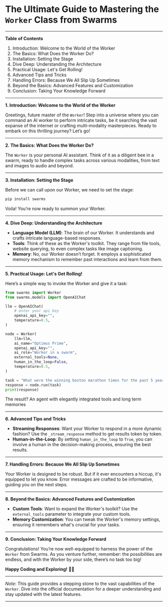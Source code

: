 # **The Ultimate Guide to Mastering the `Worker` Class from Swarms**

---

**Table of Contents**

1. Introduction: Welcome to the World of the Worker
2. The Basics: What Does the Worker Do?
3. Installation: Setting the Stage
4. Dive Deep: Understanding the Architecture
5. Practical Usage: Let's Get Rolling!
6. Advanced Tips and Tricks
7. Handling Errors: Because We All Slip Up Sometimes
8. Beyond the Basics: Advanced Features and Customization
9. Conclusion: Taking Your Knowledge Forward

---

**1. Introduction: Welcome to the World of the Worker**

Greetings, future master of the `Worker`! Step into a universe where you can command an AI worker to perform intricate tasks, be it searching the vast expanse of the internet or crafting multi-modality masterpieces. Ready to embark on this thrilling journey? Let’s go!

---

**2. The Basics: What Does the Worker Do?**

The `Worker` is your personal AI assistant. Think of it as a diligent bee in a swarm, ready to handle complex tasks across various modalities, from text and images to audio and beyond.

---

**3. Installation: Setting the Stage**

Before we can call upon our Worker, we need to set the stage:

```bash
pip install swarms
```

Voila! You’re now ready to summon your Worker.

---

**4. Dive Deep: Understanding the Architecture**

- **Language Model (LLM)**: The brain of our Worker. It understands and crafts intricate language-based responses.
- **Tools**: Think of these as the Worker's toolkit. They range from file tools, website querying, to even complex tasks like image captioning.
- **Memory**: No, our Worker doesn’t forget. It employs a sophisticated memory mechanism to remember past interactions and learn from them.

---

**5. Practical Usage: Let's Get Rolling!**

Here’s a simple way to invoke the Worker and give it a task:

```python
from swarms import Worker
from swarms.models import OpenAIChat

llm = OpenAIChat(
    # enter your api key
    openai_api_key="",
    temperature=0.5,
)

node = Worker(
    llm=llm,
    ai_name="Optimus Prime",
    openai_api_key="",
    ai_role="Worker in a swarm",
    external_tools=None,
    human_in_the_loop=False,
    temperature=0.5,
)

task = "What were the winning boston marathon times for the past 5 years (ending in 2022)? Generate a table of the year, name, country of origin, and times."
response = node.run(task)
print(response)
```


The result? An agent with elegantly integrated tools and long term memories

---

**6. Advanced Tips and Tricks**

- **Streaming Responses**: Want your Worker to respond in a more dynamic fashion? Use the `_stream_response` method to get results token by token.
- **Human-in-the-Loop**: By setting `human_in_the_loop` to `True`, you can involve a human in the decision-making process, ensuring the best results.

---

**7. Handling Errors: Because We All Slip Up Sometimes**

Your Worker is designed to be robust. But if it ever encounters a hiccup, it's equipped to let you know. Error messages are crafted to be informative, guiding you on the next steps.

---

**8. Beyond the Basics: Advanced Features and Customization**

- **Custom Tools**: Want to expand the Worker's toolkit? Use the `external_tools` parameter to integrate your custom tools.
- **Memory Customization**: You can tweak the Worker's memory settings, ensuring it remembers what's crucial for your tasks.

---

**9. Conclusion: Taking Your Knowledge Forward**

Congratulations! You’re now well-equipped to harness the power of the `Worker` from Swarms. As you venture further, remember: the possibilities are endless, and with the Worker by your side, there’s no task too big!

**Happy Coding and Exploring!** 🚀🎉

---

*Note*: This guide provides a stepping stone to the vast capabilities of the `Worker`. Dive into the official documentation for a deeper understanding and stay updated with the latest features.

---